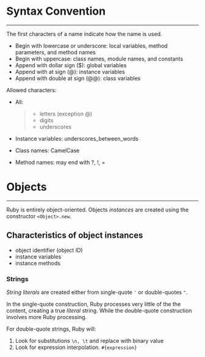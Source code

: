 # Syntax Convention
* * *
The first characters of a name indicate how the name is used.

- Begin with lowercase or underscore: local variables, method parameters, and method names
- Begin with uppercase: class names, module names, and constants
- Append with dollar sign \($\): global variables
- Append with at sign \(@\): instance variables
- Append with double at sign \(@@\): class variables

Allowed characters:

- All:

	> - letters \(exception @\)
	> - digits
	> - underscores

- Instance variables: underscores\_between\_words
- Class names: CamelCase
- Method names: may end with ?, !, =

# Objects
* * *
Ruby is entirely object-oriented. Objects *instances* are created using the constructor `<Object>.new`.

## Characteristics of object instances
- object identifier (object ID)
- instance variables
- instance methods

### Strings ###
*String literals* are created either from single-quote `'` or double-quotes `"`.

In the single-quote construction, Ruby processes very little of the the content, creating a true *literal* string.
While the double-quote construction involves more Ruby processing.

For double-quote strings, Ruby will:

1. Look for substitutions `\n, \t` and replace with binary value
2. Look for expression interpolation. `#{expression}`
